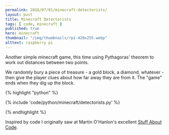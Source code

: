 ```yaml
---
permalink: 2018/07/01/minecraft-detectorists/
layout: post
title: Minecraft Detectorists
tags: [ code, minecraft ]
published: true
hero: minecraft 
thumbnail: "/img/thumbnails/rpi-420x255.webp"
alttext: raspberry pi
---
```


Another simple minecraft game, this time using Pythagoras' theorem to work out distances between two points.

We randomly bury a piece of treasure - a gold block, a diamond, whatever - then give the player clues about 
how far away they are from it. The "game" ends when they dig up the block.

{% highlight "python" %}

{% include 'code/python/minecraft/detectorists.py' %}

{% endhighlight %}

Inspired by code I originally saw at Martin O'Hanlon's excellent <a href="https://www.stuffaboutcode.com/2013/01/raspberry-pi-minecraft-hide-and-seek.html">Stuff 
About Code</a>.
